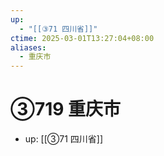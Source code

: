 ```yaml
---
up:
  - "[[③71 四川省]]"
ctime: 2025-03-01T13:27:04+08:00
aliases:
  - 重庆市
---
```


# ③719 重庆市

- up: [[③71 四川省]]
